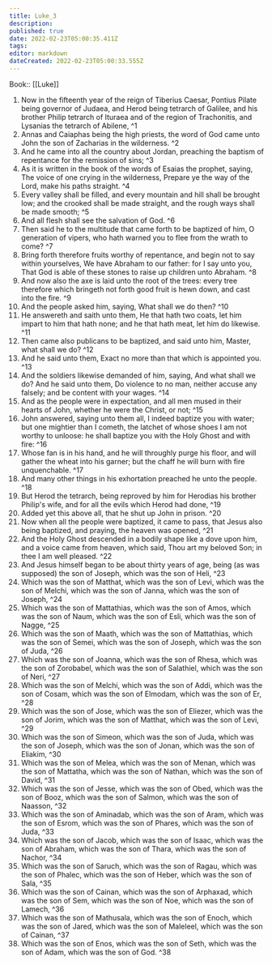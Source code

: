 ```yaml
---
title: Luke_3
description: 
published: true
date: 2022-02-23T05:00:35.411Z
tags: 
editor: markdown
dateCreated: 2022-02-23T05:00:33.555Z
---
```


 Book:: [[Luke]]
 1. Now in the fifteenth year of the reign of Tiberius Caesar, Pontius Pilate being governor of Judaea, and Herod being tetrarch of Galilee, and his brother Philip tetrarch of Ituraea and of the region of Trachonitis, and Lysanias the tetrarch of Abilene, ^1
 2. Annas and Caiaphas being the high priests, the word of God came unto John the son of Zacharias in the wilderness. ^2
 3. And he came into all the country about Jordan, preaching the baptism of repentance for the remission of sins; ^3
 4. As it is written in the book of the words of Esaias the prophet, saying, The voice of one crying in the wilderness, Prepare ye the way of the Lord, make his paths straight. ^4
 5. Every valley shall be filled, and every mountain and hill shall be brought low; and the crooked shall be made straight, and the rough ways shall be made smooth; ^5
 6. And all flesh shall see the salvation of God. ^6
 7. Then said he to the multitude that came forth to be baptized of him, O generation of vipers, who hath warned you to flee from the wrath to come? ^7
 8. Bring forth therefore fruits worthy of repentance, and begin not to say within yourselves, We have Abraham to our father: for I say unto you, That God is able of these stones to raise up children unto Abraham. ^8
 9. And now also the axe is laid unto the root of the trees: every tree therefore which bringeth not forth good fruit is hewn down, and cast into the fire. ^9
 10. And the people asked him, saying, What shall we do then? ^10
 11. He answereth and saith unto them, He that hath two coats, let him impart to him that hath none; and he that hath meat, let him do likewise. ^11
 12. Then came also publicans to be baptized, and said unto him, Master, what shall we do? ^12
 13. And he said unto them, Exact no more than that which is appointed you. ^13
 14. And the soldiers likewise demanded of him, saying, And what shall we do? And he said unto them, Do violence to no man, neither accuse any falsely; and be content with your wages. ^14
 15. And as the people were in expectation, and all men mused in their hearts of John, whether he were the Christ, or not; ^15
 16. John answered, saying unto them all, I indeed baptize you with water; but one mightier than I cometh, the latchet of whose shoes I am not worthy to unloose: he shall baptize you with the Holy Ghost and with fire: ^16
 17. Whose fan is in his hand, and he will throughly purge his floor, and will gather the wheat into his garner; but the chaff he will burn with fire unquenchable. ^17
 18. And many other things in his exhortation preached he unto the people. ^18
 19. But Herod the tetrarch, being reproved by him for Herodias his brother Philip's wife, and for all the evils which Herod had done, ^19
 20. Added yet this above all, that he shut up John in prison. ^20
 21. Now when all the people were baptized, it came to pass, that Jesus also being baptized, and praying, the heaven was opened, ^21
 22. And the Holy Ghost descended in a bodily shape like a dove upon him, and a voice came from heaven, which said, Thou art my beloved Son; in thee I am well pleased. ^22
 23. And Jesus himself began to be about thirty years of age, being (as was supposed) the son of Joseph, which was the son of Heli, ^23
 24. Which was the son of Matthat, which was the son of Levi, which was the son of Melchi, which was the son of Janna, which was the son of Joseph, ^24
 25. Which was the son of Mattathias, which was the son of Amos, which was the son of Naum, which was the son of Esli, which was the son of Nagge, ^25
 26. Which was the son of Maath, which was the son of Mattathias, which was the son of Semei, which was the son of Joseph, which was the son of Juda, ^26
 27. Which was the son of Joanna, which was the son of Rhesa, which was the son of Zorobabel, which was the son of Salathiel, which was the son of Neri, ^27
 28. Which was the son of Melchi, which was the son of Addi, which was the son of Cosam, which was the son of Elmodam, which was the son of Er, ^28
 29. Which was the son of Jose, which was the son of Eliezer, which was the son of Jorim, which was the son of Matthat, which was the son of Levi, ^29
 30. Which was the son of Simeon, which was the son of Juda, which was the son of Joseph, which was the son of Jonan, which was the son of Eliakim, ^30
 31. Which was the son of Melea, which was the son of Menan, which was the son of Mattatha, which was the son of Nathan, which was the son of David, ^31
 32. Which was the son of Jesse, which was the son of Obed, which was the son of Booz, which was the son of Salmon, which was the son of Naasson, ^32
 33. Which was the son of Aminadab, which was the son of Aram, which was the son of Esrom, which was the son of Phares, which was the son of Juda, ^33
 34. Which was the son of Jacob, which was the son of Isaac, which was the son of Abraham, which was the son of Thara, which was the son of Nachor, ^34
 35. Which was the son of Saruch, which was the son of Ragau, which was the son of Phalec, which was the son of Heber, which was the son of Sala, ^35
 36. Which was the son of Cainan, which was the son of Arphaxad, which was the son of Sem, which was the son of Noe, which was the son of Lamech, ^36
 37. Which was the son of Mathusala, which was the son of Enoch, which was the son of Jared, which was the son of Maleleel, which was the son of Cainan, ^37
 38. Which was the son of Enos, which was the son of Seth, which was the son of Adam, which was the son of God. ^38
